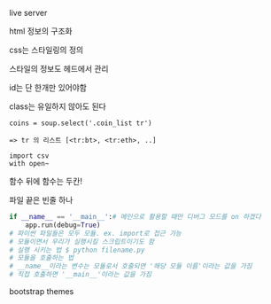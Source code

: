 live server

html 정보의 구조화

css는 스타일링의 정의

스타일의 정보도 헤드에서 관리

id는 단 한개만 있어야함

class는 유일하지 않아도 된다

```
coins = soup.select('.coin_list tr')

=> tr 의 리스트 [<tr:bt>, <tr:eth>, ..]

import csv
with open~
```

함수 뒤에 함수는 두칸!

파일 끝은 빈줄 하나

```python
if __name__ == '__main__':# 메인으로 활용할 때만 디버그 모드를 on 하겠다
    app.run(debug=True)
# 파이썬 파일들은 모두 모듈. ex. import로 접근 가능
# 모듈이면서 우리가 실행시킬 스크립트이기도 함
# 실행 시키는 법 $ python filename.py
# 모듈을 호출하는 법
# __name__이라는 변수는 모듈로서 호출되면 '해당 모듈 이름'이라는 값을 가짐
# 직접 호출하면 '__main__'이라는 값을 가짐
```



bootstrap themes